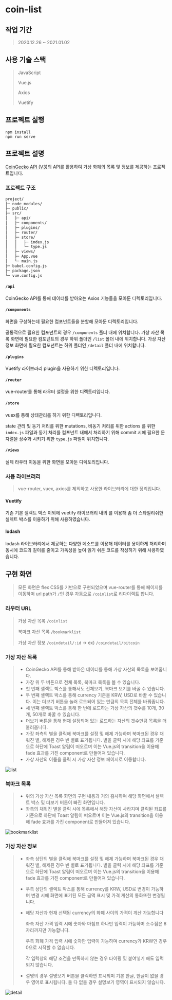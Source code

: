 # coin-list

## 작업 기간

> 2020.12.26 ~ 2021.01.02



## 사용 기술 스택

> JavaScript
>
> Vue.js
>
> Axios
>
> Vuetify



## 프로젝트 실행

```
npm install
npm run serve
```



## 프로젝트 설명

[CoinGecko API (V3)](https://www.coingecko.com/api/documentations/v3#/)의 API를 활용하여 가상 화폐의 목록 및 정보를 제공하는 프로젝트입니다.



### 프로젝트 구조

```bash
project/
├─ node_modules/
├─ public/
├─ src/
│	├─ api/
│	├─ components/
│	├─ plugins/
│	├─ router/
│	├─ store/
│	│	├─ index.js
│	│	└─ type.js
│	├─ views/
│	├─ App.vue
│	└─ main.js
├─ babel.config.js
├─ package.json
└─ vue.config.js
```

#### `/api`

CoinGecko API를 통해 데이터를 받아오는 Axios 기능들을 모아둔 디렉토리입니다.

#### `/components`

화면을 구성하는데 필요한 컴포넌트들을 분할해 모아둔 디렉토리입니다.

공통적으로 필요한 컴포넌트의 경우 `/components` 폴더 내에 위치합니다.
가상 자산 목록 화면에 필요한 컴포넌트의 경우 하위 폴더인 `/list` 폴더 내에 위치합니다.
가상 자산 정보 화면에 필요한 컴포넌트는 하위 폴더인 `/detail` 폴더 내에 위치합니다.

#### `/plugins`

Vuetify 라이브러리 plugin을 사용하기 위한 디렉토리입니다.

#### `/router`

vue-router를 통해 라우터 설정을 위한 디렉토리입니다.

#### `/store`

vuex를 통해 상태관리를 하기 위한 디렉토리입니다.

state 관리 및 동기 처리를 위한 mutations, 비동기 처리를 위한 actions 를 위한 `index.js` 파일과 동기 처리를 컴포넌트 내에서 처리하기 위해 commit 시에 필요한 문자열을 상수화 시키기 위한 `type.js` 파일이 위치합니다.

#### `/views`

실제 라우터 이동을 위한 화면을 모아둔 디렉토리입니다.



### 사용 라이브러리

> vue-router, vuex, axios를 제외하고 사용한 라이브러리에 대한 정리입니다.

#### Vuetify

기존 기본 셀렉트 박스 이외에 vuetify 라이브러리 내의 <v-select>를 이용해 좀 더 스타일리쉬한 셀렉트 박스를 이용하기 위해 사용하였습니다.

#### lodash

lodash 라이브러리에서 제공하는 다양한 메소드를 이용해 데이터를 용이하게 처리하며 동시에 코드의 길이를 줄이고 가독성을 높여 읽기 쉬운 코드를 작성하기 위해 사용하였습니다.



## 구현 화면

> 모든 화면은 flex CSS를 기반으로 구현되었으며 vue-router를 통해 페이지를 이동하며 url path가 `/`인 경우 자동으로 `/coinlist`로 리다이렉트 합니다.



### 라우터 URL

> 가상 자산 목록 `/coinlist`
>
> 북마크 자산 목록 `/bookmarklist`
>
> 가상 자산 정보 `/coindetail/:id`
> 	-> ex) `/coindetail/bitcoin`



### 가상 자산 목록

> - CoinGecko API를 통해 받아온 데이터를 통해 가상 자산의 목록을 보여줍니다.
> - 가장 위 두 버튼으로 전체 목록, 북마크 목록을 볼 수 있습니다.
> - 첫 번째 셀렉트 박스를 통해서도 전체보기, 북마크 보기를 바꿀 수 있습니다.
> - 두 번째 셀렉트 박스를 통해 currency 기준을 KRW, USD로 바꿀 수 있습니다. 이는 더보기 버튼을 눌러 로드되어 있는 만큼의 목록 전체를 바꿔줍니다.
> - 세 번째 셀렉트 박스를 통해 한 번에 로드하는 가상 자산의 갯수를 10개, 30개, 50개로 바꿀 수 있습니다. 
> - 더보기 버튼을 통해 현재 설정되어 있는 로드하는 자산의 갯수만큼 목록을 더 불러옵니다.
> - 가장 좌측의 별을 클릭해 북마크를 설정 및 해제 가능하며 북마크된 경우 채워진 별, 해제된 경우 빈 별로 표기됩니다. 별을 클릭 시에 해당 좌표를 기준으로 하단에 Toast 알림이 떠오르며 이는 Vue.js의 transition을 이용해 fade 효과를 가진 component로 만들어져 있습니다.
> - 가상 자산의 이름을 클릭 시 가상 자산 정보 페이지로 이동합니다.

![list](.\images\list.PNG)

### 북마크 목록

> - 위의 가상 자산 목록 화면의 구현 내용과 거의 흡사하며 해당 화면에서 셀렉트 박스 및 더보기 버튼이 빠진 화면입니다.
> - 좌측의 채워진 별을 클릭 시에 목록에서 해당 자산이 사라지며 클릭된 좌표를 기준으로 하단에 Toast 알림이 떠오르며 이는 Vue.js의 transition을 이용해 fade 효과를 가진 component로 만들어져 있습니다.

![bookmarklist](.\images\bookmarklist.PNG)

### 가상 자산 정보

> - 좌측 상단의 별을 클릭해 북마크를 설정 및 해제 가능하며 북마크된 경우 채워진 별, 해제된 경우 빈 별로 표기됩니다. 별을 클릭 시에 해당 좌표를 기준으로 하단에 Toast 알림이 떠오르며 이는 Vue.js의 transition을 이용해 fade 효과를 가진 component로 만들어져 있습니다.
>
> - 우측 상단의 셀렉트 박스를 통해 currency를 KRW, USD로 변경이 가능하며 변경 시에 화면에 표기된 모든 금액 표시 및 가격 계산의 통화또한 변경됩니다.
>
> - 해당 자산과 현재 선택된 currency의 화폐 사이의 가격이 계산 가능합니다
>
>   좌측 자산 가격 입력 시에 숫자와 마침표 하나만 입력이 가능하며 소수점은 8자리까지만 가능합니다.
>
>   우측 화폐 가격 입력 시에 숫자만 입력이 가능하며 currency가 KRW인 경우 0으로 시작할 수 없습니다.
>
>   각 입력창의 해당 조건을 만족하지 않는 경우 타이핑 및 붙여넣기 해도 입력되지 않습니다.
>
> - 설명의 경우 설명보기 버튼을 클릭하면 표시되며 기본 한글, 한글이 없을 경우 영어로 표시됩니다. 둘 다 없을 경우 설명보기 영역이 표시되지 않습니다.

![detail](.\images\detail.PNG)